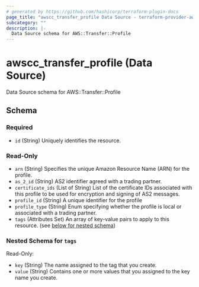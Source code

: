 ```yaml
---
# generated by https://github.com/hashicorp/terraform-plugin-docs
page_title: "awscc_transfer_profile Data Source - terraform-provider-awscc"
subcategory: ""
description: |-
  Data Source schema for AWS::Transfer::Profile
---
```


# awscc_transfer_profile (Data Source)

Data Source schema for AWS::Transfer::Profile



<!-- schema generated by tfplugindocs -->
## Schema

### Required

- `id` (String) Uniquely identifies the resource.

### Read-Only

- `arn` (String) Specifies the unique Amazon Resource Name (ARN) for the profile.
- `as_2_id` (String) AS2 identifier agreed with a trading partner.
- `certificate_ids` (List of String) List of the certificate IDs associated with this profile to be used for encryption and signing of AS2 messages.
- `profile_id` (String) A unique identifier for the profile
- `profile_type` (String) Enum specifying whether the profile is local or associated with a trading partner.
- `tags` (Attributes Set) An array of key-value pairs to apply to this resource. (see [below for nested schema](#nestedatt--tags))

<a id="nestedatt--tags"></a>
### Nested Schema for `tags`

Read-Only:

- `key` (String) The name assigned to the tag that you create.
- `value` (String) Contains one or more values that you assigned to the key name you create.


